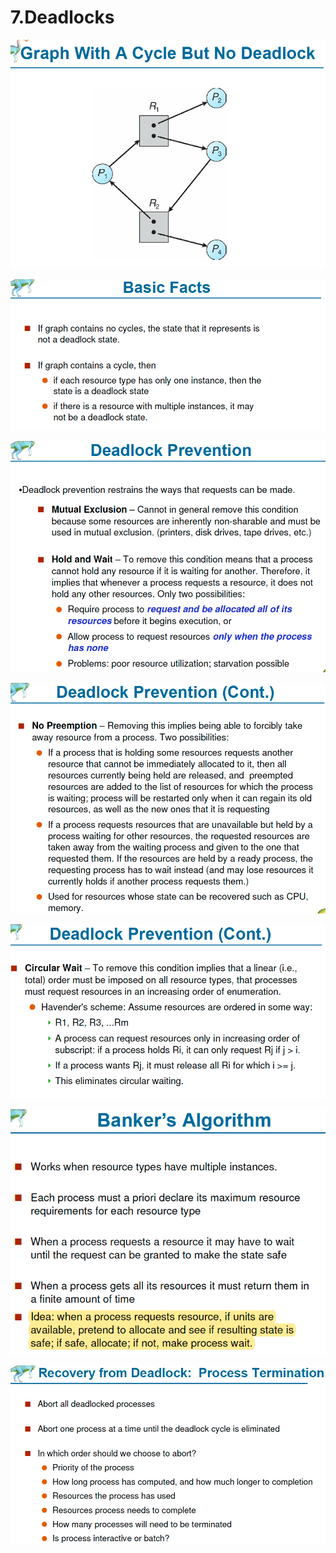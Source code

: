 # 7.Deadlocks

![](../.gitbook/assets/image%20%2859%29.png)

![](../.gitbook/assets/image%20%2858%29.png)

![](../.gitbook/assets/image%20%2865%29.png)

![](../.gitbook/assets/image%20%2819%29.png)

![](../.gitbook/assets/image%20%2857%29.png)

![](../.gitbook/assets/image%20%2871%29.png)

![](../.gitbook/assets/image.png)

